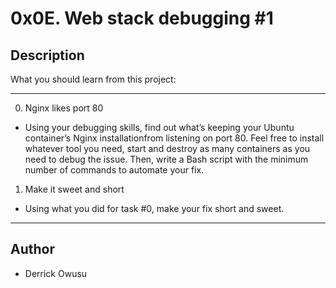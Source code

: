 # 0x0E. Web stack debugging #1
## Description
What you should learn from this project:
- - - -
0. Nginx likes port 80
  * Using your debugging skills, find out what’s keeping your Ubuntu container’s Nginx installationfrom listening on port 80. Feel free to install whatever tool you need, start and destroy as many containers as you need to debug the issue. Then, write a Bash script with the minimum number of commands to automate your fix.

1. Make it sweet and short
  * Using what you did for task #0, make your fix short and sweet.

- - - -
## Author
  * Derrick Owusu